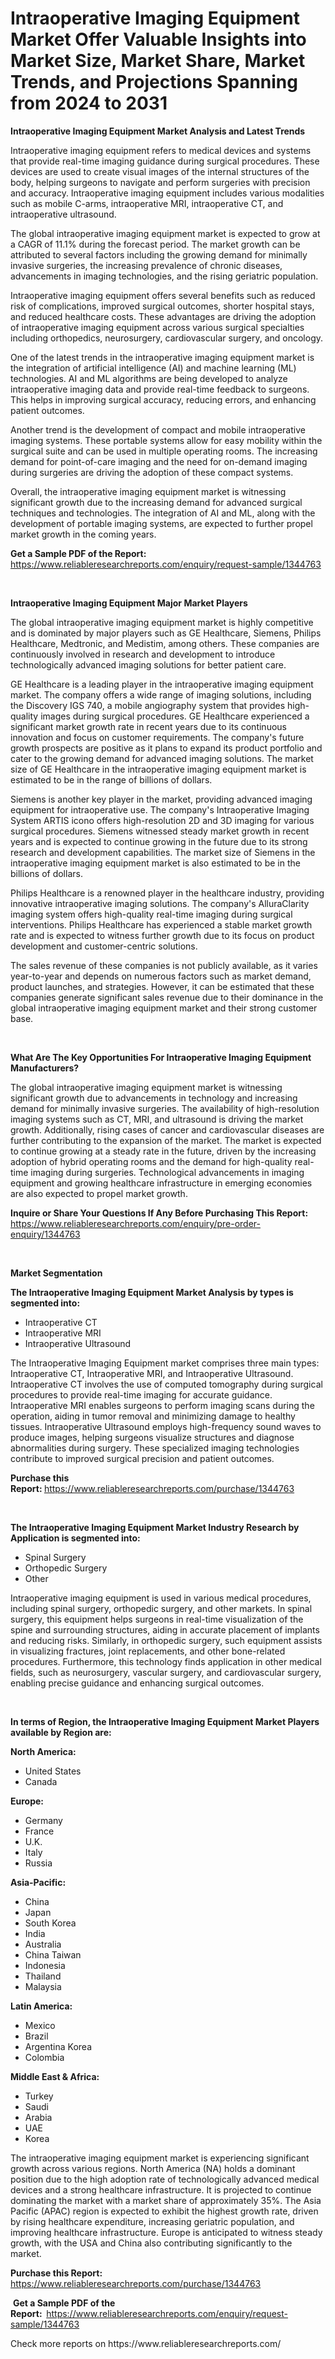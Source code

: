 <p><h1>Intraoperative Imaging Equipment Market Offer Valuable Insights into Market Size, Market Share, Market Trends, and Projections Spanning from 2024 to 2031</h1></p><p><strong>Intraoperative Imaging Equipment Market Analysis and Latest Trends</strong></p>
<p><p>Intraoperative imaging equipment refers to medical devices and systems that provide real-time imaging guidance during surgical procedures. These devices are used to create visual images of the internal structures of the body, helping surgeons to navigate and perform surgeries with precision and accuracy. Intraoperative imaging equipment includes various modalities such as mobile C-arms, intraoperative MRI, intraoperative CT, and intraoperative ultrasound.</p><p>The global intraoperative imaging equipment market is expected to grow at a CAGR of 11.1% during the forecast period. The market growth can be attributed to several factors including the growing demand for minimally invasive surgeries, the increasing prevalence of chronic diseases, advancements in imaging technologies, and the rising geriatric population.</p><p>Intraoperative imaging equipment offers several benefits such as reduced risk of complications, improved surgical outcomes, shorter hospital stays, and reduced healthcare costs. These advantages are driving the adoption of intraoperative imaging equipment across various surgical specialties including orthopedics, neurosurgery, cardiovascular surgery, and oncology.</p><p>One of the latest trends in the intraoperative imaging equipment market is the integration of artificial intelligence (AI) and machine learning (ML) technologies. AI and ML algorithms are being developed to analyze intraoperative imaging data and provide real-time feedback to surgeons. This helps in improving surgical accuracy, reducing errors, and enhancing patient outcomes.</p><p>Another trend is the development of compact and mobile intraoperative imaging systems. These portable systems allow for easy mobility within the surgical suite and can be used in multiple operating rooms. The increasing demand for point-of-care imaging and the need for on-demand imaging during surgeries are driving the adoption of these compact systems.</p><p>Overall, the intraoperative imaging equipment market is witnessing significant growth due to the increasing demand for advanced surgical techniques and technologies. The integration of AI and ML, along with the development of portable imaging systems, are expected to further propel market growth in the coming years.</p></p>
<p><strong>Get a Sample PDF of the Report:&nbsp;</strong> <a href="https://www.reliableresearchreports.com/enquiry/request-sample/1344763">https://www.reliableresearchreports.com/enquiry/request-sample/1344763</a></p>
<p>&nbsp;</p>
<p><strong>Intraoperative Imaging Equipment Major Market Players</strong></p>
<p><p>The global intraoperative imaging equipment market is highly competitive and is dominated by major players such as GE Healthcare, Siemens, Philips Healthcare, Medtronic, and Medistim, among others. These companies are continuously involved in research and development to introduce technologically advanced imaging solutions for better patient care.</p><p>GE Healthcare is a leading player in the intraoperative imaging equipment market. The company offers a wide range of imaging solutions, including the Discovery IGS 740, a mobile angiography system that provides high-quality images during surgical procedures. GE Healthcare experienced a significant market growth rate in recent years due to its continuous innovation and focus on customer requirements. The company's future growth prospects are positive as it plans to expand its product portfolio and cater to the growing demand for advanced imaging solutions. The market size of GE Healthcare in the intraoperative imaging equipment market is estimated to be in the range of billions of dollars.</p><p>Siemens is another key player in the market, providing advanced imaging equipment for intraoperative use. The company's Intraoperative Imaging System ARTIS icono offers high-resolution 2D and 3D imaging for various surgical procedures. Siemens witnessed steady market growth in recent years and is expected to continue growing in the future due to its strong research and development capabilities. The market size of Siemens in the intraoperative imaging equipment market is also estimated to be in the billions of dollars.</p><p>Philips Healthcare is a renowned player in the healthcare industry, providing innovative intraoperative imaging solutions. The company's AlluraClarity imaging system offers high-quality real-time imaging during surgical interventions. Philips Healthcare has experienced a stable market growth rate and is expected to witness further growth due to its focus on product development and customer-centric solutions.</p><p>The sales revenue of these companies is not publicly available, as it varies year-to-year and depends on numerous factors such as market demand, product launches, and strategies. However, it can be estimated that these companies generate significant sales revenue due to their dominance in the global intraoperative imaging equipment market and their strong customer base.</p></p>
<p>&nbsp;</p>
<p><strong>What Are The Key Opportunities For Intraoperative Imaging Equipment Manufacturers?</strong></p>
<p><p>The global intraoperative imaging equipment market is witnessing significant growth due to advancements in technology and increasing demand for minimally invasive surgeries. The availability of high-resolution imaging systems such as CT, MRI, and ultrasound is driving the market growth. Additionally, rising cases of cancer and cardiovascular diseases are further contributing to the expansion of the market. The market is expected to continue growing at a steady rate in the future, driven by the increasing adoption of hybrid operating rooms and the demand for high-quality real-time imaging during surgeries. Technological advancements in imaging equipment and growing healthcare infrastructure in emerging economies are also expected to propel market growth.</p></p>
<p><strong>Inquire or Share Your Questions If Any Before Purchasing This Report:</strong> <a href="https://www.reliableresearchreports.com/enquiry/pre-order-enquiry/1344763">https://www.reliableresearchreports.com/enquiry/pre-order-enquiry/1344763</a></p>
<p>&nbsp;</p>
<p><strong>Market Segmentation</strong></p>
<p><strong>The Intraoperative Imaging Equipment Market Analysis by types is segmented into:</strong></p>
<p><ul><li>Intraoperative CT</li><li>Intraoperative MRI</li><li>Intraoperative Ultrasound</li></ul></p>
<p><p>The Intraoperative Imaging Equipment market comprises three main types: Intraoperative CT, Intraoperative MRI, and Intraoperative Ultrasound. Intraoperative CT involves the use of computed tomography during surgical procedures to provide real-time imaging for accurate guidance. Intraoperative MRI enables surgeons to perform imaging scans during the operation, aiding in tumor removal and minimizing damage to healthy tissues. Intraoperative Ultrasound employs high-frequency sound waves to produce images, helping surgeons visualize structures and diagnose abnormalities during surgery. These specialized imaging technologies contribute to improved surgical precision and patient outcomes.</p></p>
<p><strong>Purchase this Report:&nbsp;</strong><a href="https://www.reliableresearchreports.com/purchase/1344763">https://www.reliableresearchreports.com/purchase/1344763</a></p>
<p>&nbsp;</p>
<p><strong>The Intraoperative Imaging Equipment Market Industry Research by Application is segmented into:</strong></p>
<p><ul><li>Spinal Surgery</li><li>Orthopedic Surgery</li><li>Other</li></ul></p>
<p><p>Intraoperative imaging equipment is used in various medical procedures, including spinal surgery, orthopedic surgery, and other markets. In spinal surgery, this equipment helps surgeons in real-time visualization of the spine and surrounding structures, aiding in accurate placement of implants and reducing risks. Similarly, in orthopedic surgery, such equipment assists in visualizing fractures, joint replacements, and other bone-related procedures. Furthermore, this technology finds application in other medical fields, such as neurosurgery, vascular surgery, and cardiovascular surgery, enabling precise guidance and enhancing surgical outcomes.</p></p>
<p>&nbsp;</p>
<p><strong>In terms of Region, the Intraoperative Imaging Equipment Market Players available by Region are:</strong></p>
<p>
    <p> <strong> North America: </strong>
        <ul>
            <li>United States</li>
            <li>Canada</li>
        </ul>
        </p> 
    <p> <strong> Europe: </strong>
        <ul>
            <li>Germany</li>
            <li>France</li>
            <li>U.K.</li>
            <li>Italy</li>
            <li>Russia</li>
        </ul>
        </p> 
    <p> <strong> Asia-Pacific: </strong>
        <ul>
            <li>China</li>
            <li>Japan</li>
            <li>South Korea</li>
            <li>India</li>
            <li>Australia</li>
            <li>China Taiwan</li>
            <li>Indonesia</li>
            <li>Thailand</li>
            <li>Malaysia</li>
        </ul>
        </p> 
    <p> <strong> Latin America: </strong>
        <ul>
            <li>Mexico</li>
            <li>Brazil</li>
            <li>Argentina Korea</li>
            <li>Colombia</li>
        </ul>
        </p> 
    <p> <strong> Middle East & Africa: </strong>
        <ul>
            <li>Turkey</li>
            <li>Saudi</li>
            <li>Arabia</li>
            <li>UAE</li>
            <li>Korea</li>
        </ul>
    </p>
    </p>
<p><p>The intraoperative imaging equipment market is experiencing significant growth across various regions. North America (NA) holds a dominant position due to the high adoption rate of technologically advanced medical devices and a strong healthcare infrastructure. It is projected to continue dominating the market with a market share of approximately 35%. The Asia Pacific (APAC) region is expected to exhibit the highest growth rate, driven by rising healthcare expenditure, increasing geriatric population, and improving healthcare infrastructure. Europe is anticipated to witness steady growth, with the USA and China also contributing significantly to the market.</p></p>
<p><strong>Purchase this Report: </strong><a href="https://www.reliableresearchreports.com/purchase/1344763">https://www.reliableresearchreports.com/purchase/1344763</a></p>
<p>&nbsp;<strong>Get a Sample PDF of the Report:&nbsp;&nbsp;</strong><a href="https://www.reliableresearchreports.com/enquiry/request-sample/1344763">https://www.reliableresearchreports.com/enquiry/request-sample/1344763</a></p>
<p><strong></strong></p>
<p>Check more reports on https://www.reliableresearchreports.com/</p>